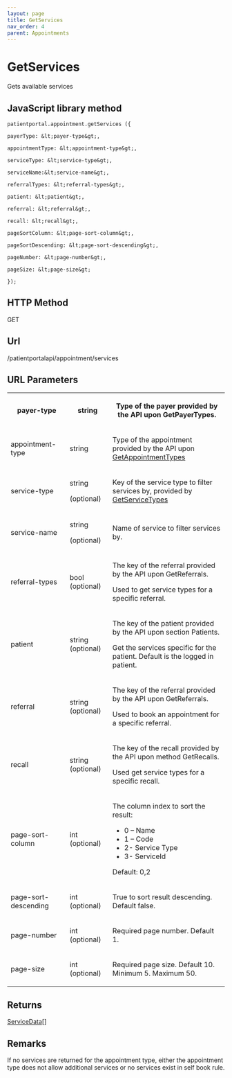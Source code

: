 ```yaml
---
layout: page
title: GetServices
nav_order: 4
parent: Appointments
---
```


# GetServicesGets available services## JavaScript library method```patientportal.appointment.getServices ({payerType: &lt;payer-type&gt;,appointmentType: &lt;appointment-type&gt;,serviceType: &lt;service-type&gt;,serviceName:&lt;service-name&gt;,referralTypes: &lt;referral-types&gt;,patient: &lt;patient&gt;,referral: &lt;referral&gt;,recall: &lt;recall&gt;,pageSortColumn: &lt;page-sort-column&gt;,pageSortDescending: &lt;page-sort-descending&gt;,pageNumber: &lt;page-number&gt;,pageSize: &lt;page-size&gt;});```## HTTP MethodGET## ****Url****/patientportalapi/appointment/services## URL Parameters<table><tbody><tr><th><p>payer-type</p></th><th colspan="2"><p>string</p></th><th><p>Type of the payer provided by the API upon GetPayerTypes.</p></th></tr><tr><td><p>appointment-type</p></td><td colspan="2"><p>string</p></td><td><p>Type of the appointment provided by the API upon <a href="#_GetAppointmentTypes">GetAppointmentTypes</a></p></td></tr><tr><td><p>service-type</p></td><td colspan="2"><p>string</p><p>(optional)</p></td><td><p>Key of the service type to filter services by, provided by <a href="#_GetServiceTypes">GetServiceTypes</a></p></td></tr><tr><td><p>service-name</p></td><td colspan="2"><p>string</p><p>(optional)</p></td><td><p>Name of service to filter services by.</p></td></tr><tr><td><p>referral-types</p></td><td colspan="2"><p>bool (optional)</p></td><td><p>The key of the referral provided by the API upon GetReferrals.</p><p>Used to get service types for a specific referral.</p></td></tr><tr><td><p>patient</p></td><td colspan="2"><p>string (optional)</p></td><td><p>The key of the patient provided by the API upon section Patients.</p><p>Get the services specific for the patient. Default is the logged in patient.</p></td></tr><tr><td><p>referral</p></td><td colspan="2"><p>string (optional)</p></td><td><p>The key of the referral provided by the API upon GetReferrals.</p><p>Used to book an appointment for a specific referral.</p></td></tr><tr><td><p>recall</p></td><td colspan="2"><p>string (optional)</p></td><td><p>The key of the recall provided by the API upon method GetRecalls.</p><p>Used get service types for a specific recall.</p></td></tr><tr><td><p>page-sort-column</p></td><td><p>int (optional)</p></td><td colspan="2"><p>The column index to sort the result:</p><ul><li>0 – Name</li><li>1 – Code</li><li>2- Service Type</li><li>3- ServiceId</li></ul><p>Default: 0,2</p></td></tr><tr><td><p>page-sort-descending</p></td><td><p>int (optional)</p></td><td colspan="2"><p>True to sort result descending. Default false.</p></td></tr><tr><td><p>page-number</p></td><td><p>int (optional)</p></td><td colspan="2"><p>Required page number. Default 1.</p></td></tr><tr><td><p>page-size</p></td><td><p>int (optional)</p></td><td colspan="2"><p>Required page size. Default 10. Minimum 5. Maximum 50.</p></td></tr></tbody></table>## Returns[ServiceData](#_ServiceData)\[\]## RemarksIf no services are returned for the appointment type, either the appointment type does not allow additional services or no services exist in self book rule.